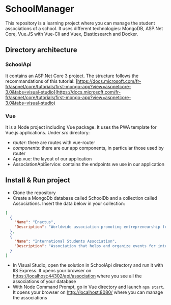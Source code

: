 # SchoolManager
This repository is a learning project where you can manage the student associations of a school. It uses different technologies: MongoDB, ASP.Net Core, Vue.JS with Vue-Cli and Vuex, Elasticsearch and Docker.

## Directory architecture
### SchoolApi
It contains an ASP.Net Core 3 project. The structure follows the recommandations of this tutorial: [https://docs.microsoft.com/fr-fr/aspnet/core/tutorials/first-mongo-app?view=aspnetcore-3.0&tabs=visual-studio](https://docs.microsoft.com/fr-fr/aspnet/core/tutorials/first-mongo-app?view=aspnetcore-3.0&tabs=visual-studio)

### Vue
It is a Node project including Vue package. It uses the PWA template for Vue.js applications.
Under _src_ directory:
* _router_: there are routes with vue-router
* _components_: there are our app components, in particular those used by router
* App.vue: the layout of our application
* AssociationApiService: contains the endpoints we use in our application

## Install & Run project
* Clone the repository
* Create a MongoDb database called SchoolDb and a collection called Associations. Insert the data below in your collection:
```json
[
  {
    "Name": "Enactus",
    "Description": "Worldwide association promoting entrepreneurship for environmental and social issues"
  },
  {
    "Name": "International Students Association",
    "Description": "Association that helps and organize events for international students"
  }
]
```
* In Visual Studio, open the solution in SchoolApi directory and run it with IIS Express. It opens your browser on [https://localhost:44302/api/association](https://localhost:44302/api/association) where you see all the associations of your database
* With Node Command Prompt, go in Vue directory and launch `npm start`. It opens your browser on [http://localhost:8080/](http://localhost:8080/) where you can manage the associations
